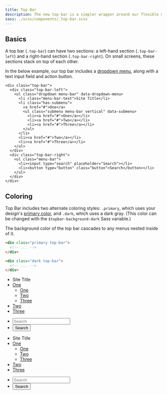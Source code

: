 ```yaml
---
title: Top Bar
description: The new top bar is a simpler wrapper around our flexible menu components.
sass: ./scss/components/_top-bar.scss
---
```


## Basics

A top bar (`.top-bar`) can have two sections: a left-hand section (`.top-bar-left`) and a right-hand section (`.top-bar-right`). On small screens, these sections stack on top of each other.

In the below example, our top bar includes a [dropdown menu](dropdown-menu.html), along with a text input field and action button.

```html_example
<div class="top-bar">
  <div class="top-bar-left">
    <ul class="dropdown menu-bar" data-dropdown-menu>
      <li class="menu-bar-text">Site Title</li>
      <li class="has-submenu">
        <a href="#">One</a>
        <ul class="submenu menu-bar vertical" data-submenu>
          <li><a href="#">One</a></li>
          <li><a href="#">Two</a></li>
          <li><a href="#">Three</a></li>
        </ul>
      </li>
      <li><a href="#">Two</a></li>
      <li><a href="#">Three</a></li>
    </ul>
  </div>
  <div class="top-bar-right">
    <ul class="menu-bar">
      <li><input type="search" placeholder="Search"></li>
      <li><button type="button" class="button">Search</button></li>
    </ul>
  </div>
</div>
```

## Coloring

Top Bar includes two alternate coloring styles: `.primary`, which uses your design's [primary color](global-styles.html#colors), and `.dark`, which uses a dark gray. (This color can be changed with the `$topbar-background-dark` Sass variable.)

The background color of the top bar cascades to any menus nested inside of it.

```html
<div class="primary top-bar">
  <!-- ... -->
</div>

<div class="dark top-bar">
  <!-- ... -->
</div>
```

<div class="primary top-bar">
  <div class="top-bar-left">
    <ul class="dropdown menu-bar" data-dropdown-menu>
      <li class="menu-bar-text">Site Title</li>
      <li class="has-submenu">
        <a href="#">One</a>
        <ul class="submenu menu-bar vertical" data-submenu>
          <li><a href="#">One</a></li>
          <li><a href="#">Two</a></li>
          <li><a href="#">Three</a></li>
        </ul>
      </li>
      <li><a href="#">Two</a></li>
      <li><a href="#">Three</a></li>
    </ul>
  </div>
  <div class="top-bar-right">
    <ul class="menu-bar">
      <li><input type="search" placeholder="Search"></li>
      <li><button type="button" class="secondary button">Search</button></li>
    </ul>
  </div>
</div>

<div class="dark top-bar">
  <div class="top-bar-left">
    <ul class="dropdown menu-bar" data-dropdown-menu>
      <li class="menu-bar-text">Site Title</li>
      <li class="has-submenu">
        <a href="#">One</a>
        <ul class="submenu menu-bar vertical" data-submenu>
          <li><a href="#">One</a></li>
          <li><a href="#">Two</a></li>
          <li><a href="#">Three</a></li>
        </ul>
      </li>
      <li><a href="#">Two</a></li>
      <li><a href="#">Three</a></li>
    </ul>
  </div>
  <div class="top-bar-right">
    <ul class="menu-bar">
      <li><input type="search" placeholder="Search"></li>
      <li><button type="button" class="hollow button">Search</button></li>
    </ul>
  </div>
</div>
